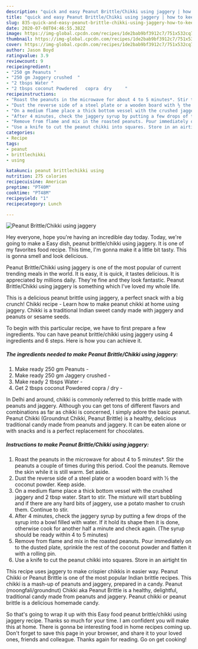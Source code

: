 ```yaml
---
description: "quick and easy Peanut Brittle/Chikki using jaggery | how to keep Peanut Brittle/Chikki using jaggery"
title: "quick and easy Peanut Brittle/Chikki using jaggery | how to keep Peanut Brittle/Chikki using jaggery"
slug: 835-quick-and-easy-peanut-brittle-chikki-using-jaggery-how-to-keep-peanut-brittle-chikki-using-jaggery
date: 2020-07-08T04:46:55.382Z
image: https://img-global.cpcdn.com/recipes/1de2bab9bf3912c7/751x532cq70/peanut-brittlechikki-using-jaggery-recipe-main-photo.jpg
thumbnail: https://img-global.cpcdn.com/recipes/1de2bab9bf3912c7/751x532cq70/peanut-brittlechikki-using-jaggery-recipe-main-photo.jpg
cover: https://img-global.cpcdn.com/recipes/1de2bab9bf3912c7/751x532cq70/peanut-brittlechikki-using-jaggery-recipe-main-photo.jpg
author: Jason Boyd
ratingvalue: 3.9
reviewcount: 9
recipeingredient:
- "250 gm Peanuts "
- "250 gm Jaggery crushed  "
- "2 tbsps Water "
- "2 tbsps coconut Powdered   copra  dry     "
recipeinstructions:
- "Roast the peanuts in the microwave for about 4 to 5 minutes*. Stir the peanuts a couple of times during this period. Cool the peanuts. Remove the skin while it is still warm. Set aside."
- "Dust the reverse side of a steel plate or a wooden board with ½ the coconut powder. Keep aside."
- "On a medium flame place a thick bottom vessel with the crushed jaggery and 2 tbsp water. Start to stir. The mixture will start bubbling and if there are any hard bits of jaggery, use a potato masher to crush them. Continue to stir."
- "After 4 minutes, check the jaggery syrup by putting a few drops of the syrup into a bowl filled with water. If it hold its shape then it is done, otherwise cook for another half a minute and check again. (The syrup should be ready within 4 to 5 minutes)"
- "Remove from flame and mix in the roasted peanuts. Pour immediately on to the dusted plate, sprinkle the rest of the coconut powder and flatten it with a rolling pin."
- "Use a knife to cut the peanut chikki into squares. Store in an airtight tin"
categories:
- Recipe
tags:
- peanut
- brittlechikki
- using

katakunci: peanut brittlechikki using 
nutrition: 275 calories
recipecuisine: American
preptime: "PT40M"
cooktime: "PT48M"
recipeyield: "1"
recipecategory: Lunch

---
```



![Peanut Brittle/Chikki using jaggery](https://img-global.cpcdn.com/recipes/1de2bab9bf3912c7/751x532cq70/peanut-brittlechikki-using-jaggery-recipe-main-photo.jpg)

Hey everyone, hope you're having an incredible day today. Today, we're going to make a Easy dish, peanut brittle/chikki using jaggery. It is one of my favorites food recipe. This time, I'm gonna make it a little bit tasty. This is gonna smell and look delicious.

Peanut Brittle/Chikki using jaggery is one of the most popular of current trending meals in the world. It is easy, it is quick, it tastes delicious. It is appreciated by millions daily. They're fine and they look fantastic. Peanut Brittle/Chikki using jaggery is something which I've loved my whole life.

This is a delicious peanut brittle using jaggery, a perfect snack with a big crunch! Chikki recipe - Learn how to make peanut chikki at home using jaggery. Chikki is a traditional Indian sweet candy made with jaggery and peanuts or sesame seeds.


To begin with this particular recipe, we have to first prepare a few ingredients. You can have peanut brittle/chikki using jaggery using 4 ingredients and 6 steps. Here is how you can achieve it.

<!--inarticleads1-->

##### The ingredients needed to make Peanut Brittle/Chikki using jaggery:

1. Make ready 250 gm Peanuts -
1. Make ready 250 gm Jaggery crushed  -
1. Make ready 2 tbsps Water -
1. Get 2 tbsps coconut Powdered   copra / dry     -


In Delhi and around, chikki is commonly referred to this brittle made with peanuts and jaggery. Although you can get tons of different flavors and combinations as far as chikki is concerned, I simply adore the basic peanut. Peanut Chikki (Groundnut Chikki, Peanut Brittle) is a healthy, delicious traditional candy made from peanuts and jaggery. It can be eaten alone or with snacks and is a perfect replacement for chocolates. 

<!--inarticleads2-->

##### Instructions to make Peanut Brittle/Chikki using jaggery:

1. Roast the peanuts in the microwave for about 4 to 5 minutes*. Stir the peanuts a couple of times during this period. Cool the peanuts. Remove the skin while it is still warm. Set aside.
1. Dust the reverse side of a steel plate or a wooden board with ½ the coconut powder. Keep aside.
1. On a medium flame place a thick bottom vessel with the crushed jaggery and 2 tbsp water. Start to stir. The mixture will start bubbling and if there are any hard bits of jaggery, use a potato masher to crush them. Continue to stir.
1. After 4 minutes, check the jaggery syrup by putting a few drops of the syrup into a bowl filled with water. If it hold its shape then it is done, otherwise cook for another half a minute and check again. (The syrup should be ready within 4 to 5 minutes)
1. Remove from flame and mix in the roasted peanuts. Pour immediately on to the dusted plate, sprinkle the rest of the coconut powder and flatten it with a rolling pin.
1. Use a knife to cut the peanut chikki into squares. Store in an airtight tin


This recipe uses jaggery to make crispier chikkis in easier way. Peanut Chikki or Peanut Brittle is one of the most popular Indian brittle recipes. This chikki is a mash-up of peanuts and jaggery, prepared in a candy. Peanut (moongfali/groundnut) Chikki aka Peanut Brittle is a healthy, delightful, traditional candy made from peanuts and jaggery. Peanut chikki or peanut brittle is a delicious homemade candy. 

So that's going to wrap it up with this Easy food peanut brittle/chikki using jaggery recipe. Thanks so much for your time. I am confident you will make this at home. There is gonna be interesting food in home recipes coming up. Don't forget to save this page in your browser, and share it to your loved ones, friends and colleague. Thanks again for reading. Go on get cooking!
